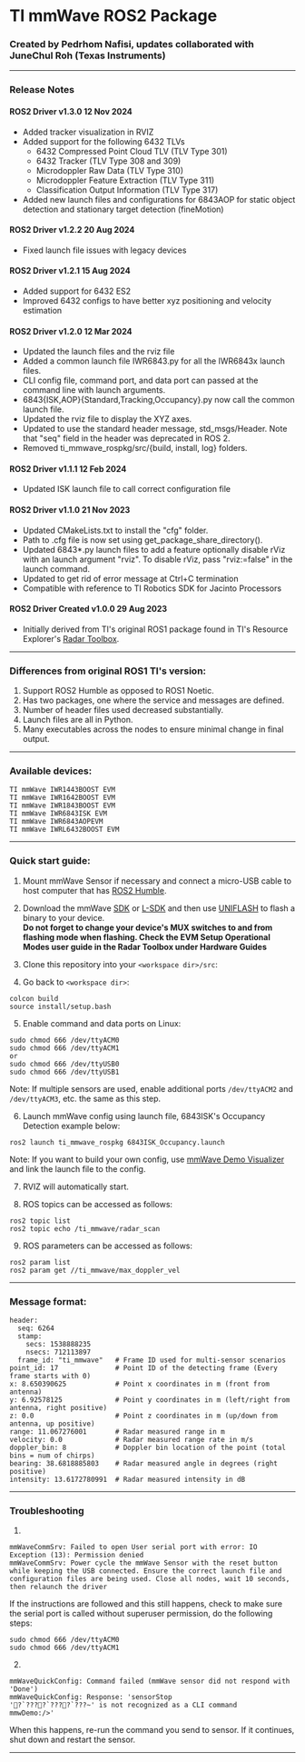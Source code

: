 # TI mmWave ROS2 Package

### Created by Pedrhom Nafisi, updates collaborated with JuneChul Roh (Texas Instruments)
---
### Release Notes

#### ROS2 Driver v1.3.0 12 Nov 2024

* Added tracker visualization in RVIZ
* Added support for the following 6432 TLVs
  * 6432 Compressed Point Cloud TLV (TLV Type 301)
  *	6432 Tracker (TLV Type 308 and 309)
  *	Microdoppler Raw Data   (TLV Type 310)
  *	Microdoppler Feature Extraction (TLV Type 311)
  *	Classification Output Information (TLV Type 317)
* Added new launch files and configurations for 6843AOP for static object detection and stationary target detection (fineMotion)

#### ROS2 Driver v1.2.2 20 Aug 2024

* Fixed launch file issues with legacy devices

#### ROS2 Driver v1.2.1 15 Aug 2024

* Added support for 6432 ES2
* Improved 6432 configs to have better xyz positioning and velocity estimation

#### ROS2 Driver v1.2.0 12 Mar 2024

* Updated the launch files and the rviz file
* Added a common launch file IWR6843.py for all the IWR6843x launch files.
* CLI config file, command port, and data port can passed at the command line with launch arguments. 
* 6843{ISK,AOP}{Standard,Tracking,Occupancy}.py now call the common launch file.
* Updated the rviz file to display the XYZ axes.
* Updated to use the standard header message, std_msgs/Header. Note that "seq" field in the header was deprecated in ROS 2.
* Removed ti_mmwave_rospkg/src/{build, install, log} folders.

#### ROS2 Driver v1.1.1 12 Feb 2024

* Updated ISK launch file to call correct configuration file

#### ROS2 Driver v1.1.0 21 Nov 2023 

* Updated CMakeLists.txt to install the "cfg" folder.
* Path to .cfg file is now set using get_package_share_directory().
* Updated 6843*.py launch files to add a feature optionally disable rViz with an launch argument "rviz". To disable rViz, pass "rviz:=false" in the launch command.
* Updated to get rid of error message at Ctrl+C termination
* Compatible with reference to TI Robotics SDK for Jacinto Processors

#### ROS2 Driver Created v1.0.0 29 Aug 2023 

* Initially derived from TI's original ROS1 package found in TI's Resource Explorer's [Radar Toolbox](https://dev.ti.com/tirex/global?id=RADAR_TOOLBOX).

---

### Differences from original ROS1 TI's version:
1. Support ROS2 Humble as opposed to ROS1 Noetic. 
2. Has two packages, one where the service and messages are defined.
3. Number of header files used decreased substantially.
4. Launch files are all in Python.
5. Many executables across the nodes to ensure minimal change in final output.

---
### Available devices:
```
TI mmWave IWR1443BOOST EVM
TI mmWave IWR1642BOOST EVM
TI mmWave IWR1843BOOST EVM
TI mmWave IWR6843ISK EVM
TI mmWave IWR6843AOPEVM
TI mmWave IWRL6432BOOST EVM
```
---
### Quick start guide:
1. Mount mmWave Sensor if necessary and connect a micro-USB cable to host computer that has [ROS2 Humble](https://docs.ros.org/en/humble/index.html).

2. Download the mmWave [SDK](https://www.ti.com/tool/MMWAVE-SDK) or [L-SDK](https://www.ti.com/tool/MMWAVE-L-SDK) and then use [UNIFLASH](http://www.ti.com/tool/UNIFLASH) to flash a binary to your device.  
**Do not forget to change your device's MUX switches to and from flashing mode when flashing. Check the EVM Setup Operational Modes user guide in the Radar Toolbox under Hardware Guides**

3. Clone this repository into your `<workspace dir>/src`:

4. Go back to `<workspace dir>`:

```
colcon build
source install/setup.bash
```

5. Enable command and data ports on Linux:
```
sudo chmod 666 /dev/ttyACM0
sudo chmod 666 /dev/ttyACM1
or
sudo chmod 666 /dev/ttyUSB0
sudo chmod 666 /dev/ttyUSB1
```
Note: If multiple sensors are used, enable additional ports `/dev/ttyACM2` and `/dev/ttyACM3`, etc. the same as this step.

6. Launch mmWave config using launch file, 6843ISK's Occupancy Detection example below:
```
ros2 launch ti_mmwave_rospkg 6843ISK_Occupancy.launch
```

Note: If you want to build your own config, use [mmWave Demo Visualizer](https://dev.ti.com/mmwavedemovisualizer) and link the launch file to the config.

7. RVIZ will automatically start.

8. ROS topics can be accessed as follows:
```
ros2 topic list
ros2 topic echo /ti_mmwave/radar_scan
```
9. ROS parameters can be accessed as follows:
```
ros2 param list
ros2 param get //ti_mmwave/max_doppler_vel
```

---
### Message format:
```
header: 
  seq: 6264
  stamp: 
    secs: 1538888235
    nsecs: 712113897
  frame_id: "ti_mmwave"   # Frame ID used for multi-sensor scenarios
point_id: 17              # Point ID of the detecting frame (Every frame starts with 0)
x: 8.650390625            # Point x coordinates in m (front from antenna)
y: 6.92578125             # Point y coordinates in m (left/right from antenna, right positive)
z: 0.0                    # Point z coordinates in m (up/down from antenna, up positive)
range: 11.067276001       # Radar measured range in m
velocity: 0.0             # Radar measured range rate in m/s
doppler_bin: 8            # Doppler bin location of the point (total bins = num of chirps)
bearing: 38.6818885803    # Radar measured angle in degrees (right positive)
intensity: 13.6172780991  # Radar measured intensity in dB
```
---
### Troubleshooting
1.
```
mmWaveCommSrv: Failed to open User serial port with error: IO Exception (13): Permission denied
mmWaveCommSrv: Power cycle the mmWave Sensor with the reset button while keeping the USB connected. Ensure the correct launch file and configuration files are being used. Close all nodes, wait 10 seconds, then relaunch the driver
```
If the instructions are followed and this still happens, check to make sure the serial port is called without superuser permission, do the following steps:
```
sudo chmod 666 /dev/ttyACM0
sudo chmod 666 /dev/ttyACM1
```
2.
```
mmWaveQuickConfig: Command failed (mmWave sensor did not respond with 'Done')
mmWaveQuickConfig: Response: 'sensorStop
'?`????`????`???~' is not recognized as a CLI command
mmwDemo:/>'
```
When this happens, re-run the command you send to sensor. If it continues, shut down and restart the sensor.

---